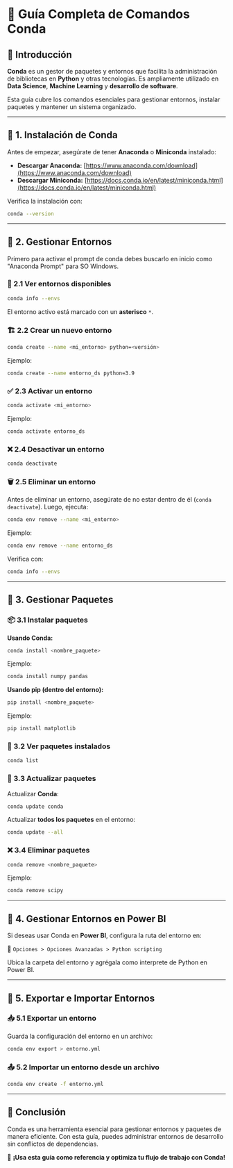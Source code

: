 # 📘 Guía Completa de Comandos Conda

## 📌 Introducción
**Conda** es un gestor de paquetes y entornos que facilita la administración de bibliotecas en **Python** y otras tecnologías. Es ampliamente utilizado en **Data Science**, **Machine Learning** y **desarrollo de software**.

Esta guía cubre los comandos esenciales para gestionar entornos, instalar paquetes y mantener un sistema organizado.

---

## 🔹 1. Instalación de Conda
Antes de empezar, asegúrate de tener **Anaconda** o **Miniconda** instalado:

- **Descargar Anaconda:** [https://www.anaconda.com/download](https://www.anaconda.com/download)
- **Descargar Miniconda:** [https://docs.conda.io/en/latest/miniconda.html](https://docs.conda.io/en/latest/miniconda.html)

Verifica la instalación con:
```bash
conda --version
```
---

## 🔹 2. Gestionar Entornos
Primero para activar el prompt de conda debes buscarlo en inicio como  "Anaconda Prompt" para SO Windows.
### 📂 2.1 Ver entornos disponibles
```bash
conda info --envs
```
El entorno activo está marcado con un **asterisco** `*`.

### 🏗 2.2 Crear un nuevo entorno
```bash
conda create --name <mi_entorno> python=<versión>
```
Ejemplo:
```bash
conda create --name entorno_ds python=3.9
```

### ✅ 2.3 Activar un entorno
```bash
conda activate <mi_entorno>
```
Ejemplo:
```bash
conda activate entorno_ds
```

### ❌ 2.4 Desactivar un entorno
```bash
conda deactivate
```

### 🗑 2.5 Eliminar un entorno
Antes de eliminar un entorno, asegúrate de no estar dentro de él (`conda deactivate`). Luego, ejecuta:
```bash
conda env remove --name <mi_entorno>
```
Ejemplo:
```bash
conda env remove --name entorno_ds
```
Verifica con:
```bash
conda info --envs
```

---

## 🔹 3. Gestionar Paquetes

### 📦 3.1 Instalar paquetes
**Usando Conda:**
```bash
conda install <nombre_paquete>
```
Ejemplo:
```bash
conda install numpy pandas
```

**Usando pip (dentro del entorno):**
```bash
pip install <nombre_paquete>
```
Ejemplo:
```bash
pip install matplotlib
```

### 📌 3.2 Ver paquetes instalados
```bash
conda list
```

### 🔄 3.3 Actualizar paquetes
Actualizar **Conda**:
```bash
conda update conda
```
Actualizar **todos los paquetes** en el entorno:
```bash
conda update --all
```

### ❌ 3.4 Eliminar paquetes
```bash
conda remove <nombre_paquete>
```
Ejemplo:
```bash
conda remove scipy
```

---

## 🔹 4. Gestionar Entornos en Power BI
Si deseas usar Conda en **Power BI**, configura la ruta del entorno en:

📍 `Opciones > Opciones Avanzadas > Python scripting`

Ubica la carpeta del entorno y agrégala como interprete de Python en Power BI.

---

## 🔹 5. Exportar e Importar Entornos

### 📥 5.1 Exportar un entorno
Guarda la configuración del entorno en un archivo:
```bash
conda env export > entorno.yml
```

### 📤 5.2 Importar un entorno desde un archivo
```bash
conda env create -f entorno.yml
```

---

## 🎯 Conclusión
Conda es una herramienta esencial para gestionar entornos y paquetes de manera eficiente. Con esta guía, puedes administrar entornos de desarrollo sin conflictos de dependencias.

🚀 **¡Usa esta guía como referencia y optimiza tu flujo de trabajo con Conda!**

